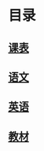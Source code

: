 # 目录

## [课表](xx/kb.html)

## [语文](xx/yw.html)

## [英语](xx/yyaudio.html)

## [教材](https://jc.pep.com.cn)


